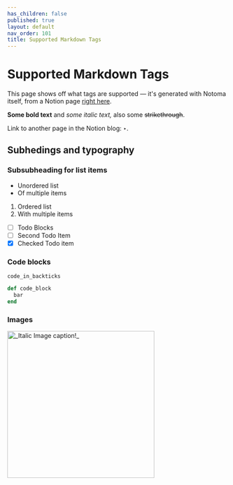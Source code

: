 ```yaml
---
has_children: false
published: true
layout: default
nav_order: 101
title: Supported Markdown Tags
---
```

<!--
THIS FILE IS GENERATED BY NOTOMA AUTOMATICALLY, DON'T EDIT IT!
Notion link for this article: https://www.notion.so/d7a417f3a7b34023b833e746e30fb7d7
-->

# Supported Markdown Tags

This page shows off what tags are supported — it's generated with Notoma itself, from a Notion page [right here](https://www.notion.so/respawn/Supported-Markdown-d7a417f3a7b34023b833e746e30fb7d7).

__Some bold text__ and *some italic text,* also some ~~strikethrough~~.

Link to another page in the Notion blog: ‣.

## Subhedings and typography

### Subsubheading for list items


- Unordered list
- Of multiple items

1. Ordered list 
2. With multiple items

- [ ] Todo Blocks
- [ ] Second Todo Item
- [x] Checked Todo item

### Code blocks

`code_in_backticks`

```ruby
def code_block
  bar
end
```

### Images

<img src="https://images.unsplash.com/photo-1456324504439-367cee3b3c32?ixlib=rb-1.2.1&q=85&fm=jpg&crop=entropy&cs=srgb" alt="_Italic Image caption!_" width="336px" />



